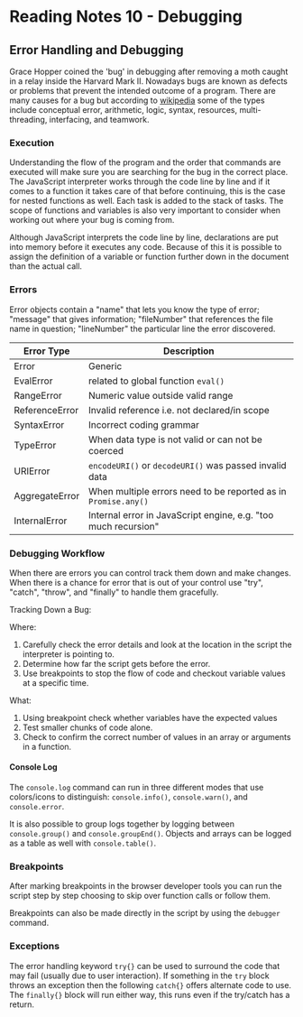 # Reading Notes 10 - Debugging


## Error Handling and Debugging

Grace Hopper coined the 'bug' in debugging after removing a moth caught in a relay inside the Harvard Mark II. Nowadays bugs are known as defects or problems that prevent the intended outcome of a program. There are many causes for a bug but according to [wikipedia](https://en.wikipedia.org/wiki/Software_bug#Types) some of the types include conceptual error, arithmetic, logic, syntax, resources, multi-threading, interfacing, and teamwork.

### Execution

Understanding the flow of the program and the order that commands are executed will make sure you are searching for the bug in the correct place. The JavaScript interpreter works through the code line by line and if it comes to a function it takes care of that before continuing, this is the case for nested functions as well. Each task is added to the stack of tasks. The scope of functions and variables is also very important to consider when working out where your bug is coming from.

Although JavaScript interprets the code line by line, declarations are put into memory before it executes any code. Because of this it is possible to assign the definition of a variable or function further down in the document than the actual call.

### Errors

Error objects contain a "name" that lets you know the type of error; "message" that gives information; "fileNumber" that references the file name in question; "lineNumber" the particular line the error discovered.

| Error Type | Description |
|------------|-------------|
| Error      | Generic     |
| EvalError  | related to global function `eval()`|
| RangeError | Numeric value outside valid range |
| ReferenceError | Invalid reference i.e. not declared/in scope |
| SyntaxError | Incorrect coding grammar |
| TypeError | When data type is not valid or can not be coerced |
| URIError | `encodeURI()` or `decodeURI()` was passed invalid data |
| AggregateError | When multiple errors need to be reported as in `Promise.any()` |
| InternalError | Internal error in JavaScript engine, e.g. "too much recursion" |

### Debugging Workflow

When there are errors you can control track them down and make changes. When there is a chance for error that is out of your control use "try", "catch", "throw", and "finally" to handle them gracefully.

Tracking Down a Bug:

Where:
1. Carefully check the error details and look at the location in the script the interpreter is pointing to.
2. Determine how far the script gets before the error.
3. Use breakpoints to stop the flow of code and checkout variable values at a specific time.

What:
1. Using breakpoint check whether variables have the expected values
2. Test smaller chunks of code alone.
3. Check to confirm the correct number of values in an array or arguments in a function.

#### Console Log

The `console.log` command can run in three different modes that use colors/icons to distinguish: `console.info()`, `console.warn()`, and `console.error`.

It is also possible to group logs together by logging between `console.group()` and `console.groupEnd()`. Objects and arrays can be logged as a table as well with `console.table()`.

### Breakpoints

After marking breakpoints in the browser developer tools you can run the script step by step choosing to skip over function calls or follow them.

Breakpoints can also be made directly in the script by using the `debugger` command.

### Exceptions

The error handling keyword `try{}` can be used to surround the code that may fail (usually due to user interaction). If something in the `try` block throws an exception then the following `catch{}` offers alternate code to use. The `finally{}` block will run either way, this runs even if the try/catch has a return.


